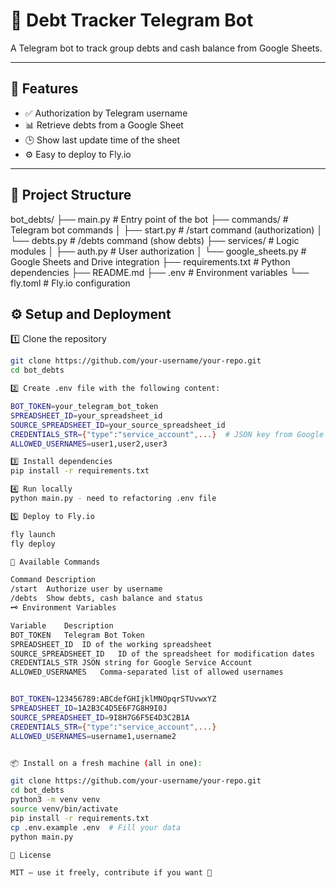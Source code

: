# 🏦 Debt Tracker Telegram Bot

A Telegram bot to track group debts and cash balance from Google Sheets.

---

## 🚀 Features

- ✅ Authorization by Telegram username  
- 📊 Retrieve debts from a Google Sheet  
- 🕒 Show last update time of the sheet  
- ⚙️ Easy to deploy to Fly.io  

---

## 📁 Project Structure

bot_debts/
├── main.py              # Entry point of the bot
├── commands/            # Telegram bot commands
│   ├── start.py         # /start command (authorization)
│   └── debts.py         # /debts command (show debts)
├── services/            # Logic modules
│   ├── auth.py          # User authorization
│   └── google_sheets.py # Google Sheets and Drive integration
├── requirements.txt     # Python dependencies
├── README.md
├── .env                 # Environment variables
└── fly.toml             # Fly.io configuration


## ⚙️ Setup and Deployment

1️⃣ Clone the repository  
```bash
git clone https://github.com/your-username/your-repo.git
cd bot_debts

2️⃣ Create .env file with the following content:

BOT_TOKEN=your_telegram_bot_token
SPREADSHEET_ID=your_spreadsheet_id
SOURCE_SPREADSHEET_ID=your_source_spreadsheet_id
CREDENTIALS_STR={"type":"service_account",...}  # JSON key from Google Cloud
ALLOWED_USERNAMES=user1,user2,user3

3️⃣ Install dependencies
pip install -r requirements.txt

4️⃣ Run locally
python main.py - need to refactoring .env file

5️⃣ Deploy to Fly.io

fly launch
fly deploy

💬 Available Commands

Command	Description
/start	Authorize user by username
/debts	Show debts, cash balance and status
🗝 Environment Variables

Variable	Description
BOT_TOKEN	Telegram Bot Token
SPREADSHEET_ID	ID of the working spreadsheet
SOURCE_SPREADSHEET_ID	ID of the spreadsheet for modification dates
CREDENTIALS_STR	JSON string for Google Service Account
ALLOWED_USERNAMES	Comma-separated list of allowed usernames


BOT_TOKEN=123456789:ABCdefGHIjklMNOpqrSTUvwxYZ
SPREADSHEET_ID=1A2B3C4D5E6F7G8H9I0J
SOURCE_SPREADSHEET_ID=9I8H7G6F5E4D3C2B1A
CREDENTIALS_STR={"type":"service_account",...}
ALLOWED_USERNAMES=username1,username2


📦 Install on a fresh machine (all in one):

git clone https://github.com/your-username/your-repo.git
cd bot_debts
python3 -m venv venv
source venv/bin/activate
pip install -r requirements.txt
cp .env.example .env  # Fill your data
python main.py

📜 License

MIT — use it freely, contribute if you want 👷
